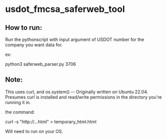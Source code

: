 # usdot_fmcsa_saferweb_tool

## How to run:

Run the pythonscript with input argument of USDOT number for the company you want data for.

ex:

python3 saferweb_parser.py 3706

## Note:

This uses curl, and os.system() -- Originally written on Ubuntu 22.04. Presumes curl is installed and read/write permissions in the directory you're running it in.

the command: 
  
  curl -s "http://...html" > temporary_html.html
  
 Will need to run on your OS.
  



